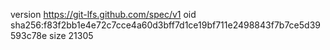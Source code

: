 version https://git-lfs.github.com/spec/v1
oid sha256:f83f2bb1e4e72c7cce4a60d3bff7d1ce19bf711e2498843f7b7ce5d39593c78e
size 21305
